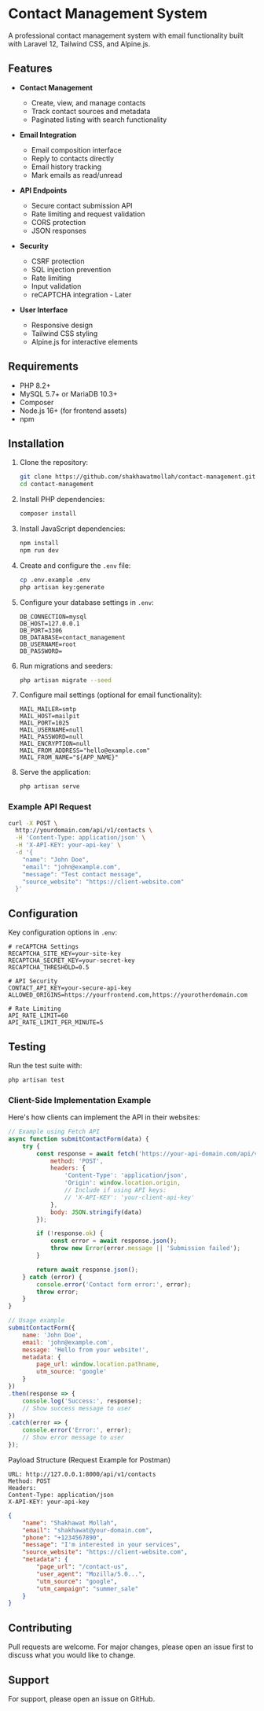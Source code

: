 # Contact Management System
A professional contact management system with email functionality built with Laravel 12, Tailwind CSS, and Alpine.js.

## Features

- **Contact Management**
    - Create, view, and manage contacts
    - Track contact sources and metadata
    - Paginated listing with search functionality

- **Email Integration**
    - Email composition interface
    - Reply to contacts directly
    - Email history tracking
    - Mark emails as read/unread

- **API Endpoints**
    - Secure contact submission API
    - Rate limiting and request validation
    - CORS protection
    - JSON responses

- **Security**
    - CSRF protection
    - SQL injection prevention
    - Rate limiting
    - Input validation
    - reCAPTCHA integration - Later

- **User Interface**
    - Responsive design
    - Tailwind CSS styling
    - Alpine.js for interactive elements

## Requirements

- PHP 8.2+
- MySQL 5.7+ or MariaDB 10.3+
- Composer
- Node.js 16+ (for frontend assets)
- npm

## Installation

1. Clone the repository:
   ```bash
   git clone https://github.com/shakhawatmollah/contact-management.git
   cd contact-management
   ```

2. Install PHP dependencies:
   ```bash
   composer install
   ```

3. Install JavaScript dependencies:
   ```bash
   npm install
   npm run dev
   ```

4. Create and configure the `.env` file:
   ```bash
   cp .env.example .env
   php artisan key:generate
   ```

5. Configure your database settings in `.env`:
   ```env
   DB_CONNECTION=mysql
   DB_HOST=127.0.0.1
   DB_PORT=3306
   DB_DATABASE=contact_management
   DB_USERNAME=root
   DB_PASSWORD=
   ```

6. Run migrations and seeders:
   ```bash
   php artisan migrate --seed
   ```

7. Configure mail settings (optional for email functionality):
   ```env
   MAIL_MAILER=smtp
   MAIL_HOST=mailpit
   MAIL_PORT=1025
   MAIL_USERNAME=null
   MAIL_PASSWORD=null
   MAIL_ENCRYPTION=null
   MAIL_FROM_ADDRESS="hello@example.com"
   MAIL_FROM_NAME="${APP_NAME}"
   ```

8. Serve the application:
   ```bash
   php artisan serve
   ```
### Example API Request

```bash
curl -X POST \
  http://yourdomain.com/api/v1/contacts \
  -H 'Content-Type: application/json' \
  -H 'X-API-KEY: your-api-key' \
  -d '{
    "name": "John Doe",
    "email": "john@example.com",
    "message": "Test contact message",
    "source_website": "https://client-website.com"
  }'
```

## Configuration

Key configuration options in `.env`:

```env
# reCAPTCHA Settings
RECAPTCHA_SITE_KEY=your-site-key
RECAPTCHA_SECRET_KEY=your-secret-key
RECAPTCHA_THRESHOLD=0.5

# API Security
CONTACT_API_KEY=your-secure-api-key
ALLOWED_ORIGINS=https://yourfrontend.com,https://yourotherdomain.com

# Rate Limiting
API_RATE_LIMIT=60
API_RATE_LIMIT_PER_MINUTE=5
```

## Testing

Run the test suite with:

```bash
php artisan test
```

### Client-Side Implementation Example

Here's how clients can implement the API in their websites:

```javascript
// Example using Fetch API
async function submitContactForm(data) {
    try {
        const response = await fetch('https://your-api-domain.com/api/v1/contacts', {
            method: 'POST',
            headers: {
                'Content-Type': 'application/json',
                'Origin': window.location.origin,
                // Include if using API keys:
                // 'X-API-KEY': 'your-client-api-key'
            },
            body: JSON.stringify(data)
        });

        if (!response.ok) {
            const error = await response.json();
            throw new Error(error.message || 'Submission failed');
        }

        return await response.json();
    } catch (error) {
        console.error('Contact form error:', error);
        throw error;
    }
}

// Usage example
submitContactForm({
    name: 'John Doe',
    email: 'john@example.com',
    message: 'Hello from your website!',
    metadata: {
        page_url: window.location.pathname,
        utm_source: 'google'
    }
})
.then(response => {
    console.log('Success:', response);
    // Show success message to user
})
.catch(error => {
    console.error('Error:', error);
    // Show error message to user
});
```

Payload Structure (Request Example for Postman)
```
URL: http://127.0.0.1:8000/api/v1/contacts
Method: POST
Headers:
Content-Type: application/json
X-API-KEY: your-api-key
```
```json
{
    "name": "Shakhawat Mollah",
    "email": "shakhawat@your-domain.com",
    "phone": "+1234567890",
    "message": "I'm interested in your services",
    "source_website": "https://client-website.com",
    "metadata": {
        "page_url": "/contact-us",
        "user_agent": "Mozilla/5.0...",
        "utm_source": "google",
        "utm_campaign": "summer_sale"
    }
}
```

## Contributing

Pull requests are welcome. For major changes, please open an issue first to discuss what you would like to change.

## Support

For support, please open an issue on GitHub.

